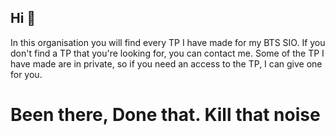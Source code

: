 ## Hi 👋


In this organisation you will find every TP I have made for my BTS SIO.
If you don't find a TP that you're looking for, you can contact me.
Some of the TP I have made are in private, so if you need an access 
to the TP, I can give one for you.

# Been there, Done that. Kill that noise
